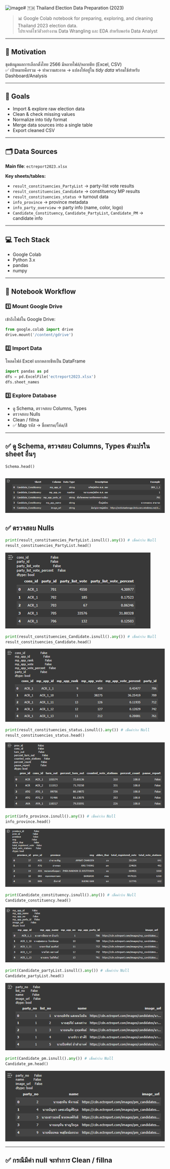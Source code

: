 ![image](https://github.com/user-attachments/assets/8523207d-44d9-4c47-abac-1bfd044e2362)# 🇹🇭 Thailand Election Data Preparation (2023)

> 📊 Google Colab notebook for preparing, exploring, and cleaning Thailand 2023 election data.  
> โปรเจกต์โชว์ตัวอย่างงาน Data Wrangling และ EDA สำหรับพอร์ต Data Analyst

---

## 📌 Motivation

ชุดข้อมูลผลการเลือกตั้งไทย 2566 มีหลายไฟล์/หลายชีท (Excel, CSV)  
✅ เป้าหมายคือรวม → ทำความสะอาด → แปลงให้อยู่ใน *tidy data* พร้อมใช้สำหรับ Dashboard/Analysis

---

## 🎯 Goals

- Import & explore raw election data
- Clean & check missing values
- Normalize into tidy format
- Merge data sources into a single table
- Export cleaned CSV

---

## 🗂️ Data Sources

**Main file**: `ectreport2023.xlsx`

**Key sheets/tables:**
- `result_constituencies_PartyList` → party-list vote results
- `result_constituencies_Candidate` → constituency MP results
- `result_constituencies_status` → turnout data
- `info_province` → province metadata
- `info_party_overview` → party info (name, color, logo)
- `Candidate_Constituency`, `Candidate_PartyList`, `Candidate_PM` → candidate info

---

## 💻 Tech Stack

- Google Colab
- Python 3.x
- pandas
- numpy

---

## 📑 Notebook Workflow

### 1️⃣ Mount Google Drive
เข้าถึงไฟล์ใน Google Drive:
```python
from google.colab import drive
drive.mount('/content/gdrive')
```
### 2️⃣ Import Data
โหลดไฟล์ Excel
แยกหลายชีทเป็น DataFrame
```python
import pandas as pd
dfs = pd.ExcelFile('ectreport2023.xlsx')
dfs.sheet_names
```
### 3️⃣ Explore Database
- ดู Schema, ตรวจสอบ Columns, Types
- ตรวจสอบ Nulls
- Clean / fillna
- ✅ Map รหัส → ชื่อพรรค/โค้ด/สี
---
✅ ดู Schema, ตรวจสอบ Columns, Types ตัวแปรใน sheet อื่นๆ
---
```python
Schema.head()  
```
![Explore Database Schema](png1.png)
---
✅ ตรวจสอบ Nulls
---
```python
print(result_constituencies_PartyList.isnull().any()) # เช็คค่าว่าง Null
result_constituencies_PartyList.head() 
```
![Explore Database Schema](png2.png)
```python
print(result_constituencies_Candidate.isnull().any()) # เช็คค่าว่าง Null
result_constituencies_Candidate.head()
```
![Explore Database Schema](png3.png)
```python
print(result_constituencies_status.isnull().any()) # เช็คค่าว่าง Null
result_constituencies_status.head()
```
![Explore Database Schema](png4.png)
```python
print(info_province.isnull().any()) # เช็คค่าว่าง Null
info_province.head()
```
![Explore Database Schema](png5.png)
```python
print(Candidate_constituency.isnull().any()) # เช็คค่าว่าง Null
Candidate_constituency.head()
```
![Explore Database Schema](png6.png)
```python
print(Candidate_partyList.isnull().any()) # เช็คค่าว่าง Null
Candidate_partyList.head()
```
![Explore Database Schema](png7.png)
```python
print(Candidate_pm.isnull().any()) # เช็คค่าว่าง Null
Candidate_pm.head()
```
![Explore Database Schema](png8.png)

---
✅ กรณีมีค่า null จะทำการ Clean / fillna
---

